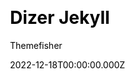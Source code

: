 ---
title: Dizer Jekyll
github: https://github.com/themefisher/dizer-jekyll/
demo: https://demo.themefisher.com/dizer-jekyll/
author: Themefisher
author_link: https://themefisher.com
date: 2022-12-18T00:00:00.000Z
description: Dizer is a awesome Jekyll portfolio theme.
ssg:
  - Jekyll
css:
  - Bootstrap
cms:
  - Markdown
category:
  - Portfolio
draft: false
publish_date: '2022-06-25T08:02:36Z'
update_date: '2022-10-16T06:43:52Z'
github_star: 5
github_fork: 19
---